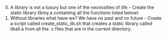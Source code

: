 0. A library is not a luxury but one of the necessities of life - Create the static library libmy.a containing all the functions listed belowi:
1. Without libraries what have we? We have no past and no future - Create a script called create_static_lib.sh that creates a static library called liball.a from all the .c files that are in the current directory.
